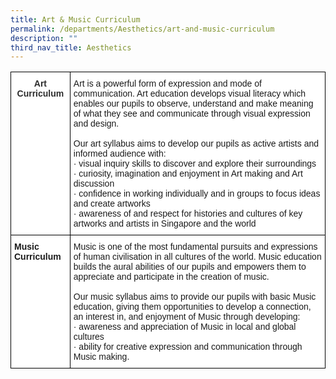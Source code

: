 ```yaml
---
title: Art & Music Curriculum
permalink: /departments/Aesthetics/art-and-music-curriculum
description: ""
third_nav_title: Aesthetics
---
```

<style type="text/css">
.tg  {border-collapse:collapse;border-spacing:0;}
.tg td{border-color:black;border-style:solid;border-width:1px;font-family:Arial, sans-serif;font-size:14px;
  overflow:hidden;padding:10px 5px;word-break:normal;}
.tg th{border-color:black;border-style:solid;border-width:1px;font-family:Arial, sans-serif;font-size:14px;
  font-weight:normal;overflow:hidden;padding:10px 5px;word-break:normal;}
.tg .tg-13of{background-color:#FFF;color:#2D2D2D;font-weight:bold;text-align:center;vertical-align:top}
.tg .tg-ktyi{background-color:#FFF;text-align:left;vertical-align:top}
.tg .tg-dgl5{background-color:#FFF;font-weight:bold;text-align:left;vertical-align:top}
</style>
<table class="tg">
<thead>
  <tr>
    <th class="tg-13of"><span style="color:#2D2D2D">Art Curriculum</span></th>
    <th class="tg-ktyi">Art is a powerful form of expression and mode of communication. Art education develops visual literacy which enables our pupils to observe, understand and make meaning of what they see and communicate through visual expression and design.<br> <br>Our art syllabus aims to develop our pupils as active artists and informed audience with:<br>·       visual inquiry skills to discover and explore their      surroundings<br>·       curiosity, imagination and enjoyment in Art making and Art discussion<br>·       confidence in working individually and in groups to    focus ideas and create artworks<br>·       awareness of and respect for histories and cultures of key artworks and artists in Singapore and the world</th>
  </tr>
</thead>
<tbody>
  <tr>
    <td class="tg-dgl5">Music Curriculum</td>
    <td class="tg-ktyi">Music is one of the most fundamental pursuits and expressions of human civilisation in all cultures of the world. Music education builds the aural abilities of our pupils and empowers them to appreciate and participate in the creation of music.<br> <br>Our music syllabus aims to provide our pupils with basic Music education, giving them opportunities to develop a connection, an interest in, and enjoyment of Music through developing:<br>·       awareness and appreciation of Music in local and global cultures<br>·       ability for creative expression and communication through Music making.</td>
  </tr>
</tbody>
</table>